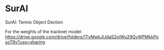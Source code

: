 # SurAI
SurAI: Tennis Object Dection 

For the weights of the tracknet model: https://drive.google.com/drive/folders/1TyMwkJlJdaS2ojWu29QyWPMkkPosoTRv?usp=sharing
